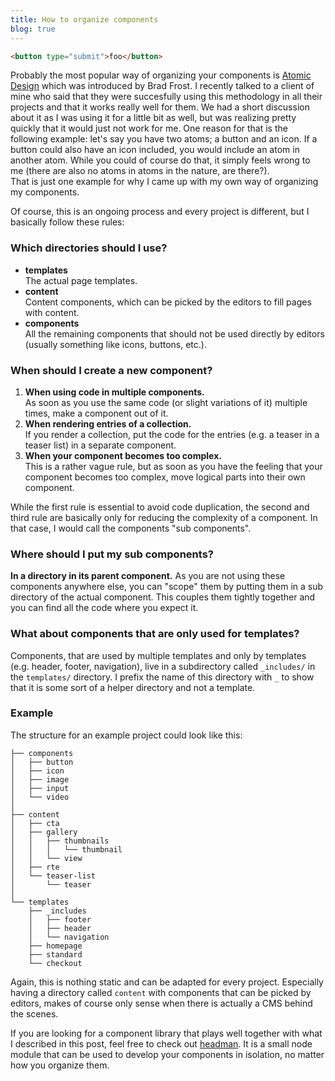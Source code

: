 ```yaml
---
title: How to organize components
blog: true
---
```


```html
<button type="submit">foo</button>
```

Probably the most popular way of organizing your components is <a href="http://bradfrost.com/blog/post/atomic-web-design/" rel="noopener">Atomic Design</a> which was introduced by Brad Frost. I recently talked to a client of mine who said that they were succesfully using this methodology in all their projects and that it works really well for them. We had a short discussion about it as I was using it for a little bit as well, but was realizing pretty quickly that it would just not work for me. One reason for that is the following example: let's say you have two atoms; a button and an icon. If a button could also have an icon included, you would include an atom in another atom. While you could of course do that, it simply feels wrong to me (there are also no atoms in atoms in the nature, are there?).<br>
That is just one example for why I came up with my own way of organizing my components.

Of course, this is an ongoing process and every project is different, but I basically follow these rules:

### Which directories should I use?

- <b>templates</b><br>The actual page templates.
- <b>content</b><br>Content components, which can be picked by the editors to fill pages with content.
- <b>components</b><br>All the remaining components that should not be used directly by editors (usually something like icons, buttons, etc.).

### When should I create a new component?

1. <b>When using code in multiple components.</b><br>As soon as you use the same code (or slight variations of it) multiple times, make a component out of it.
2. <b>When rendering entries of a collection.</b><br>If you render a collection, put the code for the entries (e.g. a teaser in a teaser list) in a separate component.
3. <b>When your component becomes too complex.</b><br>This is a rather vague rule, but as soon as you have the feeling that your component becomes too complex, move logical parts into their own component.

While the first rule is essential to avoid code duplication, the second and third rule are basically only for reducing the complexity of a component. In that case, I would call the components "sub components".

### Where should I put my sub components?

<b>In a directory in its parent component.</b> As you are not using these components anywhere else, you can "scope" them by putting them in a sub directory of the actual component. This couples them tightly together and you can find all the code where you expect it.

### What about components that are only used for templates?

Components, that are used by multiple templates and only by templates (e.g. header, footer, navigation), live in a subdirectory called `_includes/` in the `templates/` directory. I prefix the name of this directory with `_` to show that it is some sort of a helper directory and not a template.

### Example

The structure for an example project could look like this:

```
├── components
│   ├── button
│   ├── icon
│   ├── image
│   ├── input
│   └── video
│
├── content
│   ├── cta
│   ├── gallery
│   │   ├── thumbnails
│   │   │   └── thumbnail
│   │   └── view
│   ├── rte
│   └── teaser-list
│       └── teaser
│
└── templates
    ├── _includes
    │   ├── footer
    │   ├── header
    │   └── navigation
    ├── homepage
    ├── standard
    └── checkout
```

Again, this is nothing static and can be adapted for every project. Especially having a directory called `content` with components that can be picked by editors, makes of course only sense when there is actually a CMS behind the scenes.

If you are looking for a component library that plays well together with what I described in this post, feel free to check out <a href="https://github.com/mgrsskls/headman" rel="noopener">headman</a>. It is a small node module that can be used to develop your components in isolation, no matter how you organize them.
